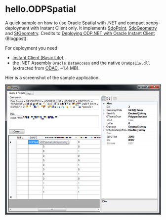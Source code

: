 # hello.ODPSpatial

A quick sample on how to use Oracle Spatial with .NET and compact xcopy-deployment with Instant Client only. It implements [SdoPoint](http://docs.oracle.com/cd/E11882_01/appdev.112/e11830/sdo_objrelschema.htm#i1009746), [SdoGeometry](http://docs.oracle.com/cd/E11882_01/appdev.112/e11830/sdo_objrelschema.htm#i1009746) and [StGeometry](http://docs.oracle.com/cd/E11882_01/appdev.112/e11830/sdo_sql_mm.htm#CHDJHAFA). Credits to [Deploying ODP.NET with Oracle Instant Client](http://alderprogs.blogspot.de/2009/04/deploying-odpnet-with-oracle-instant.html) (Blogpost).

For deployment you need 

- [Instant Client (Basic Lite)](http://www.oracle.com/technetwork/database/features/instant-client/index.html), 
- the .NET Assembly `Oracle.DataAccess` and the native `OraOps11w.dll` (extracted from [ODAC](http://www.oracle.com/technetwork/developer-tools/visual-studio/downloads/index-101290.html), ~1.4 MB).

Hier is a screenshot of the sample application.

![](ODPSpatial.png)